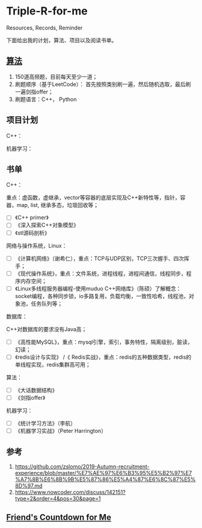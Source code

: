 # Triple-R-for-me

Resources, Records, Reminder

下面给出我的计划，算法、项目以及阅读书单。

## [算法](https://github.com/SuyuanLiu/Leetcode)

1. 150道高频题，目前每天至少一道；
2. 刷题顺序（基于LeetCode）： 首先按照类别刷一遍，然后随机选取，最后刷一遍剑指offer；
3. 刷题语言：C++， Python

## 项目计划

C++：

机器学习：


## 书单

C++：

重点：虚函数，虚继承，vector等容器的底层实现及C++新特性等，指针，容器，map, list, 继承多态，垃圾回收等；

- [ ] 《C++ primer》
- [ ] 《深入探索C++对象模型》
- [ ] 《stl源码剖析》

网络与操作系统，Linux：

- [ ] 《计算机网络》（谢希仁），重点：TCP与UDP区别，TCP三次握手、四次挥手；
- [ ] 《现代操作系统》，重点：文件系统，进程线程，进程间通信，线程同步，程序内存空间；
- [ ] 《Linux多线程服务器编程-使用muduo C++网络库》（陈硕）了解概念：socket编程，各种同步锁，io多路复用，负载均衡，一致性哈希，线程池，对象池，任务队列等；

数据库：

C++对数据库的要求没有Java高；

- [ ] 《高性能MySQL》，重点：mysql引擎，索引，事务特性，隔离级别，脏读，幻读；
- [ ] 《redis设计与实现》 /《 Redis实战》，重点：redis的五种数据类型，redis的单线程实现，redis集群高可用；

算法：

- [ ] 《大话数据结构》
- [ ] 《剑指offer》

机器学习：

- [ ] 《统计学习方法》（李航）
- [ ] 《机器学习实战》（Peter Harrington）

## 参考

1. https://github.com/zslomo/2019-Autumn-recruitment-experience/blob/master/%E7%AE%97%E6%B3%95%E5%B2%97%E7%A7%8B%E6%8B%9B%E5%87%86%E5%A4%87%E6%8C%87%E5%8D%97.md
2. https://www.nowcoder.com/discuss/142151?type=2&order=4&pos=30&page=1

## [Friend's Countdown for Me](https://kexin-li.github.io/countdown/)

